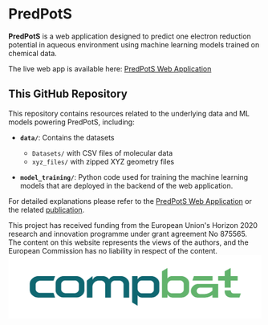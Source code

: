 # PredPotS

**PredPotS** is a web application designed to predict one electron reduction potential in aqueous environment using machine learning models trained on chemical data.

The live web app is available here: [PredPotS Web Application](https://predpots.ttk.hu/)  

## This GitHub Repository

This repository contains resources related to the underlying data and ML models powering PredPotS, including:

- **`data/`**: Contains the datasets  
  - `Datasets/` with CSV files of molecular data  
  - `xyz_files/` with zipped XYZ geometry files  

- **`model_training/`**: Python code used for training the machine learning models that are deployed in the backend of the web application.

For detailed explanations please refer to the  [PredPotS Web Application](https://predpots.ttk.hu/) or the related [publication](YOUR_PAPER_LINK).

This project has received funding from the European Union's Horizon 2020 research and innovation programme under grant agreement No 875565.
The content on this website represents the views of the authors, and the European Commission has no liability in respect of the content.
![EU Horizon 2020](assets/CompBat_logo.png)


